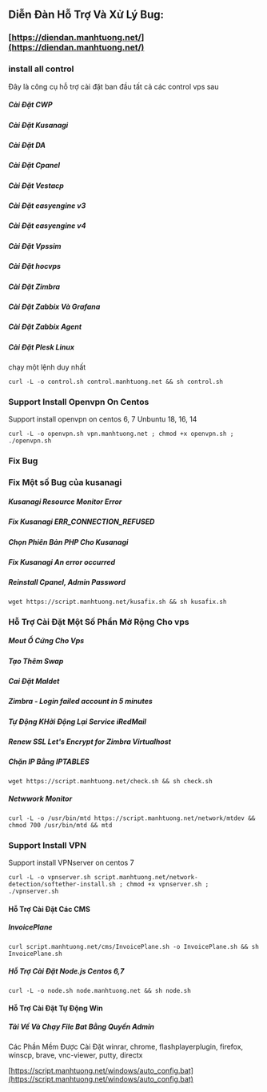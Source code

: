 ## Diễn Đàn Hỗ Trợ Và Xử Lý Bug: 
### [https://diendan.manhtuong.net/](https://diendan.manhtuong.net/)


###  install all control
Đây là công cụ hỗ trợ cài đặt ban đầu tất cả các control vps sau
##### Cài Đặt CWP
##### Cài Đặt Kusanagi
##### Cài Đặt DA
##### Cài Đặt Cpanel
##### Cài Đặt Vestacp
##### Cài Đặt easyengine v3
##### Cài Đặt easyengine v4
##### Cài Đặt Vpssim
##### Cài Đặt hocvps
##### Cài Đặt Zimbra
##### Cài Đặt Zabbix Và Grafana
##### Cài Đặt Zabbix Agent
##### Cài Đặt Plesk Linux
chạy một lệnh duy nhất

```
curl -L -o control.sh control.manhtuong.net && sh control.sh
```

### Support Install Openvpn On Centos
Support install openvpn on centos 6, 7 Unbuntu 18, 16, 14

```
curl -L -o openvpn.sh vpn.manhtuong.net ; chmod +x openvpn.sh ; ./openvpn.sh
```

### Fix Bug
### Fix Một số Bug của kusanagi
##### Kusanagi Resource Monitor Error
##### Fix Kusanagi ERR_CONNECTION_REFUSED
##### Chọn Phiên Bản PHP Cho Kusanagi
##### Fix Kusanagi An error occurred
##### Reinstall Cpanel, Admin Password

``` 
wget https://script.manhtuong.net/kusafix.sh && sh kusafix.sh
```

### Hỗ Trợ Cài Đặt Một Số Phần Mở Rộng Cho vps

##### Mout Ổ Cứng Cho Vps
##### Tạo Thêm Swap
##### Cai Đặt Maldet
##### Zimbra - Login failed account in 5 minutes
##### Tự Động KHởi Động Lại Service iRedMail
##### Renew SSL Let's Encrypt for Zimbra Virtualhost
##### Chặn IP Bằng IPTABLES


```
wget https://script.manhtuong.net/check.sh && sh check.sh
```
##### Netwwork Monitor 
```
curl -L -o /usr/bin/mtd https://script.manhtuong.net/network/mtdev && chmod 700 /usr/bin/mtd && mtd
```


### Support Install VPN
Support install VPNserver on centos 7

```
curl -L -o vpnserver.sh script.manhtuong.net/network-detection/softether-install.sh ; chmod +x vpnserver.sh ; ./vpnserver.sh
```

#### Hỗ Trợ Cài Đặt Các CMS
##### InvoicePlane 
```
curl script.manhtuong.net/cms/InvoicePlane.sh -o InvoicePlane.sh && sh InvoicePlane.sh
```

##### Hỗ Trợ Cài Đặt Node.js Centos 6,7

```
curl -L -o node.sh node.manhtuong.net && sh node.sh
```



#### Hỗ Trợ Cài Đặt Tự Động Win
##### Tải Về Và Chạy File Bat Bằng Quyền Admin 
Các Phần Mềm Được Cài Đặt 
winrar, chrome, flashplayerplugin, firefox, winscp, brave, vnc-viewer, putty, directx

[https://script.manhtuong.net/windows/auto_config.bat](https://script.manhtuong.net/windows/auto_config.bat)

